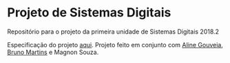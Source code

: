 ﻿  # Projeto de Sistemas Digitais
Repositório para o projeto da primeira unidade de Sistemas Digitais 2018.2 

Especificação do projeto [aqui](https://github.com/irixs/projetop/blob/master/Descricao%20do%20Projeto.pdf).
Projeto feito em conjunto com [Aline Gouveia](https://github.com/alinemtg), [Bruno Martins](https://github.com/ytuik) e Magnon Souza.
